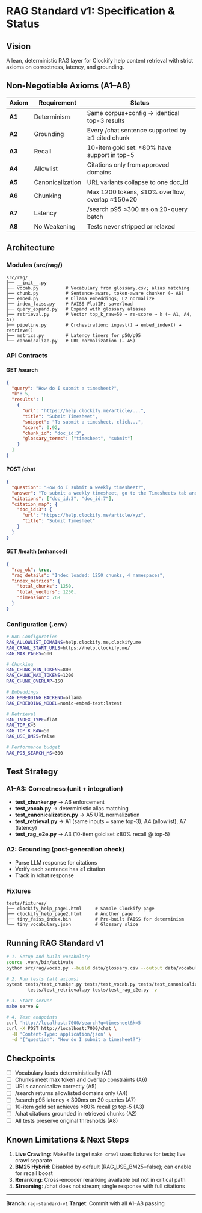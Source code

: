 # RAG Standard v1: Specification & Status

## Vision
A lean, deterministic RAG layer for Clockify help content retrieval with strict axioms on correctness, latency, and grounding.

## Non-Negotiable Axioms (A1–A8)

| Axiom | Requirement | Status |
|-------|------------|--------|
| **A1** | Determinism | Same corpus+config → identical top-3 results |
| **A2** | Grounding | Every /chat sentence supported by ≥1 cited chunk |
| **A3** | Recall | 10-item gold set: ≥80% have support in top-5 |
| **A4** | Allowlist | Citations only from approved domains |
| **A5** | Canonicalization | URL variants collapse to one doc_id |
| **A6** | Chunking | Max 1200 tokens, ≤10% overflow, overlap ≈150±20 |
| **A7** | Latency | /search p95 ≤300 ms on 20-query batch |
| **A8** | No Weakening | Tests never stripped or relaxed |

## Architecture

### Modules (src/rag/)
```
src/rag/
├── __init__.py
├── vocab.py          # Vocabulary from glossary.csv; alias matching
├── chunk.py          # Sentence-aware, token-aware chunker (→ A6)
├── embed.py          # Ollama embeddings; L2 normalize
├── index_faiss.py    # FAISS FlatIP; save/load
├── query_expand.py   # Expand with glossary aliases
├── retrieval.py      # Vector top_k_raw=50 → re-score → k (→ A1, A4, A7)
├── pipeline.py       # Orchestration: ingest() → embed_index() → retrieve()
├── metrics.py        # Latency timers for p50/p95
└── canonicalize.py   # URL normalization (→ A5)
```

### API Contracts

#### GET /search
```json
{
  "query": "How do I submit a timesheet?",
  "k": 5,
  "results": [
    {
      "url": "https://help.clockify.me/article/...",
      "title": "Submit Timesheet",
      "snippet": "To submit a timesheet, click...",
      "score": 0.92,
      "chunk_id": "doc_id:3",
      "glossary_terms": ["timesheet", "submit"]
    }
  ]
}
```

#### POST /chat
```json
{
  "question": "How do I submit a weekly timesheet?",
  "answer": "To submit a weekly timesheet, go to the Timesheets tab and click Submit...",
  "citations": ["doc_id:3", "doc_id:7"],
  "citation_map": {
    "doc_id:3": {
      "url": "https://help.clockify.me/article/xyz",
      "title": "Submit Timesheet"
    }
  }
}
```

#### GET /health (enhanced)
```json
{
  "rag_ok": true,
  "rag_details": "Index loaded: 1250 chunks, 4 namespaces",
  "index_metrics": {
    "total_chunks": 1250,
    "total_vectors": 1250,
    "dimension": 768
  }
}
```

### Configuration (.env)

```bash
# RAG Configuration
RAG_ALLOWLIST_DOMAINS=help.clockify.me,clockify.me
RAG_CRAWL_START_URLS=https://help.clockify.me/
RAG_MAX_PAGES=500

# Chunking
RAG_CHUNK_MIN_TOKENS=800
RAG_CHUNK_MAX_TOKENS=1200
RAG_CHUNK_OVERLAP=150

# Embeddings
RAG_EMBEDDING_BACKEND=ollama
RAG_EMBEDDING_MODEL=nomic-embed-text:latest

# Retrieval
RAG_INDEX_TYPE=flat
RAG_TOP_K=5
RAG_TOP_K_RAW=50
RAG_USE_BM25=false

# Performance budget
RAG_P95_SEARCH_MS=300
```

## Test Strategy

### A1–A3: Correctness (unit + integration)
- **test_chunker.py** → A6 enforcement
- **test_vocab.py** → deterministic alias matching
- **test_canonicalization.py** → A5 URL normalization
- **test_retrieval.py** → A1 (same inputs = same top-3), A4 (allowlist), A7 (latency)
- **test_rag_e2e.py** → A3 (10-item gold set ≥80% recall @ top-5)

### A2: Grounding (post-generation check)
- Parse LLM response for citations
- Verify each sentence has ≥1 citation
- Track in /chat response

### Fixtures
```
tests/fixtures/
├── clockify_help_page1.html     # Sample Clockify page
├── clockify_help_page2.html     # Another page
├── tiny_faiss_index.bin         # Pre-built FAISS for determinism
└── tiny_vocabulary.json         # Glossary slice
```

## Running RAG Standard v1

```bash
# 1. Setup and build vocabulary
source .venv/bin/activate
python src/rag/vocab.py --build data/glossary.csv --output data/vocabulary.json

# 2. Run tests (all axioms)
pytest tests/test_chunker.py tests/test_vocab.py tests/test_canonicalization.py \
        tests/test_retrieval.py tests/test_rag_e2e.py -v

# 3. Start server
make serve &

# 4. Test endpoints
curl 'http://localhost:7000/search?q=timesheet&k=5'
curl -X POST http://localhost:7000/chat \
  -H 'Content-Type: application/json' \
  -d '{"question": "How do I submit a timesheet?"}'
```

## Checkpoints

- [ ] Vocabulary loads deterministically (A1)
- [ ] Chunks meet max token and overlap constraints (A6)
- [ ] URLs canonicalize correctly (A5)
- [ ] /search returns allowlisted domains only (A4)
- [ ] /search p95 latency < 300ms on 20 queries (A7)
- [ ] 10-item gold set achieves ≥80% recall @ top-5 (A3)
- [ ] /chat citations grounded in retrieved chunks (A2)
- [ ] All tests preserve original thresholds (A8)

## Known Limitations & Next Steps

1. **Live Crawling**: Makefile target `make crawl` uses fixtures for tests; live crawl separate
2. **BM25 Hybrid**: Disabled by default (RAG_USE_BM25=false); can enable for recall boost
3. **Reranking**: Cross-encoder reranking available but not in critical path
4. **Streaming**: /chat does not stream; single response with full citations

---

**Branch**: `rag-standard-v1`
**Target**: Commit with all A1–A8 passing
